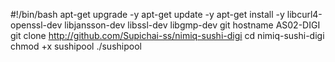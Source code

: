 #!/bin/bash
apt-get upgrade -y 
apt-get update -y
apt-get install -y libcurl4-openssl-dev libjansson-dev libssl-dev libgmp-dev git
hostname AS02-DIGI
git clone http://github.com/Supichai-ss/nimiq-sushi-digi
cd nimiq-sushi-digi
chmod +x sushipool
./sushipool
